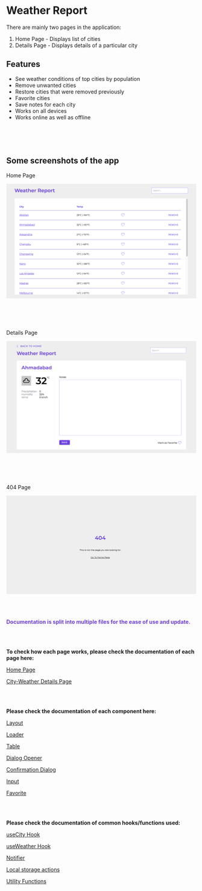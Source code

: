 # Weather Report

There are mainly two pages in the application:
1. Home Page - Displays list of cities
2. Details Page - Displays details of a particular city


## Features

- See weather conditions of top cities by population
- Remove unwanted cities
- Restore cities that were removed previously
- Favorite cities
- Save notes for each city
- Works on all devices
- Works online as well as offline


<br />
<br />
<br />

## Some screenshots of the app

Home Page

![Home Page](README-assets/home-page.png)

<br />
<br />
<br />

Details Page

![Details Page](README-assets/details-page.png)

<br />
<br />
<br />

404 Page

![404 Page](README-assets/404-page.png)

<br />
<br />

<p style="color: #6d3fdf;"><strong>Documentation is split into multiple files for the ease of use and update.</strong></p>

<br />
<br />

**To check how each page works, please check the documentation of each page here:**

[Home Page](src/pages/Home/README.md)

[City-Weather Details Page](src/pages/WeatherInfo/README.md)

<br />
<br />

**Please check the documentation of each component here:**

[Layout](src/components/Layout/README.md)

[Loader](src/components/Loader/README.md)

[Table](src/components/Table/README.md)

[Dialog Opener](src/components/DialogOpener/README.md)

[Confirmation Dialog](src/components/ConfirmationDialog/README.md)

[Input](src/components/Input/README.md)

[Favorite](src/components/Favorite/README.md)

<br />
<br />

**Please check the documentation of common hooks/functions used:**

[useCity Hook](src/shared/useCity/README.md)

[useWeather Hook](src/shared/useWeather/README.md)

[Notifier](src/shared/notifier/README.md)

[Local storage actions](src/shared/actions/README.md)

[Utility Functions](src/shared/utils/README.md)
